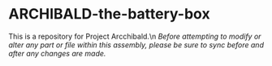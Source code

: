 # ARCHIBALD-the-battery-box
This is a repository for Project Arcchibald.\n
*Before attempting to modify or alter any part or file within this assembly, please be sure to sync before and after any changes are made.*
